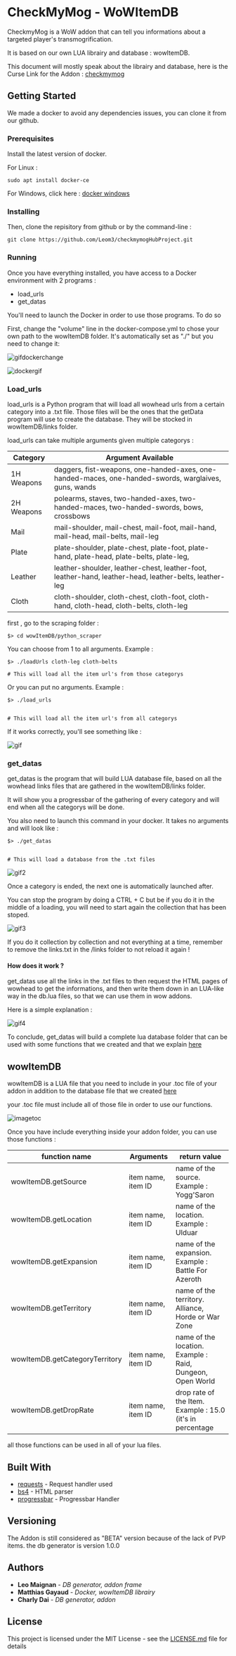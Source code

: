 # CheckMyMog - WoWItemDB

CheckmyMog is a WoW addon that can tell you informations about a targeted player's transmogrification. 

It is based on our own LUA librairy and database : wowItemDB.

This document will mostly speak about the librairy and database, here is the Curse Link for the Addon : [checkmymog](https://wow.curseforge.com/projects/checkmymog)

## Getting Started

We made a docker to avoid any dependencies issues, you can clone it from our github.

### Prerequisites

Install the latest version of docker.

For Linux : 

```
sudo apt install docker-ce
```
For Windows, click here : [docker windows](https://docs.docker.com/docker-for-windows/install/)
### Installing

Then, clone the repisitory from github or by the command-line :

```
git clone https://github.com/Leom3/checkmymogHubProject.git
```

### Running 

Once you have everything installed, you have access to a Docker environment with 2 programs :
* load_urls
* get_datas

You'll need to launch the Docker in order to use those programs. To do so 

First, change the "volume" line in the docker-compose.yml to chose your own path to the wowItemDB folder. It's automatically set as "./" but you need to change it:

![gifdockerchange](https://media.giphy.com/media/NsEMVEJJpVAcMt36MP/giphy.gif)

![dockergif](ressources/dockergif.gif)

### Load_urls

load_urls is a Python program that will load all wowhead urls from a certain category into a .txt file. Those files will be the ones that the getData program will use to create the database. They will be stocked in wowItemDB/links folder.

load_urls can take multiple arguments given multiple categorys :

|Category|Argument Available|
|---|---|
|1H Weapons| daggers, fist-weapons, one-handed-axes, one-handed-maces, one-handed-swords, warglaives, guns, wands|
|2H Weapons| polearms, staves, two-handed-axes, two-handed-maces, two-handed-swords, bows, crossbows|
|Mail|mail-shoulder, mail-chest, mail-foot, mail-hand, mail-head, mail-belts, mail-leg|
|Plate| plate-shoulder, plate-chest, plate-foot, plate-hand, plate-head, plate-belts, plate-leg,  |
|Leather   | leather-shoulder, leather-chest, leather-foot, leather-hand, leather-head, leather-belts, leather-leg  |
|Cloth| cloth-shoulder, cloth-chest, cloth-foot, cloth-hand, cloth-head, cloth-belts, cloth-leg|

first , go to the scraping folder :

```
$> cd wowItemDB/python_scraper
```


You can choose from 1 to all arguments. Example : 

```
$> ./loadUrls cloth-leg cloth-belts

# This will load all the item url's from those categorys
```

Or you can put no arguments. Example : 

```
$> ./load_urls


# This will load all the item url's from all categorys
```

If it works correctly, you'll see something like : 

![gif](https://media.giphy.com/media/1wmxDKa2UhHqJcuoPH/giphy.gif)

### get_datas

get_datas is the program that will build LUA database file, based on all the wowhead links files that are gathered in the wowItemDB/links folder.

It will show you a progressbar of the gathering of every category and will end when all the categorys will be done.

You also need to launch this command in your docker. It takes no arguments and will look like :

```
$> ./get_datas


# This will load a database from the .txt files
```

![gif2](https://media.giphy.com/media/452YCnEIToU6KEZTVi/giphy.gif)

Once a category is ended, the next one is automatically launched after. 

You can stop the program by doing a CTRL + C but be if you do it in the middle of a loading, you will need to start again the collection that has been stoped.

![gif3](https://media.giphy.com/media/3gMrpZg2B4UiubmJRL/giphy.gif)


If you do it collection by collection and not everything at a time, remember to remove the links.txt in the /links folder to not reload it again !

#### How does it work ?

get_datas use all the links in the .txt files to then request the HTML pages of wowhead to get the informations, and then write them down in an LUA-like way in the db.lua files, so that we can use them in wow addons.

Here is a simple explanation : 

![gif4](https://media.giphy.com/media/SKwbdbnPtOXaUTJYwg/giphy.gif)

To conclude, get_datas will build a complete lua database folder that can be used with some functions that we created and that we explain [here](#wowitemdb)

## wowItemDB


wowItemDB is a LUA file that you need to include in your .toc file of your addon in addition to the database file that we created [here](#get_datas)

your .toc file must include all of those file in order to use our functions.

![imagetoc](/ressources/filetocscreen.png)

Once you have include everything inside your addon folder, you can use those functions :

|function name|Arguments|return value|
|-------------|---------|------------|
|wowItemDB.getSource|item name, item ID|name of the source. Example : Yogg'Saron|
|wowItemDB.getLocation|item name, item ID|name of the location. Example : Ulduar|
|wowItemDB.getExpansion|item name, item ID|name of the expansion. Example : Battle For Azeroth|
|wowItemDB.getTerritory|item name, item ID|name of the territory. Alliance, Horde or War Zone|
|wowItemDB.getCategoryTerritory|item name, item ID|name of the location. Example : Raid, Dungeon, Open World|
|wowItemDB.getDropRate|item name, item ID|drop rate of the Item. Example : 15.0 (it's in percentage|

all those functions can be used in all of your lua files.


## Built With

* [requests](http://docs.python-requests.org/en/master/) - Request handler used
* [bs4](https://www.crummy.com/software/BeautifulSoup/bs4/doc/) - HTML parser
* [progressbar](https://pypi.org/project/progressbar2/) - Progressbar Handler

## Versioning

The Addon is still considered as "BETA" version because of the lack of PVP items. the db generator is version 1.0.0

## Authors

* **Leo Maignan** - *DB generator, addon frame*
* **Matthias Gayaud** - *Docker, wowItemDB librairy*
* **Charly Dai** - *DB generator, addon*

## License

This project is licensed under the MIT License - see the [LICENSE.md](LICENSE.md) file for details
